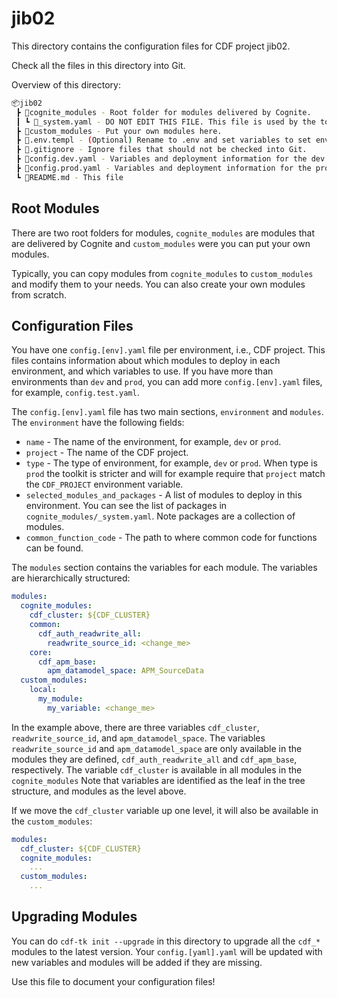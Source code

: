 # jib02

This directory contains the configuration files for CDF project jib02.

Check all the files in this directory into Git.

Overview of this directory:

```bash
📦jib02
 ┣ 📂cognite_modules - Root folder for modules delivered by Cognite.
 ┃ ┗ 📜_system.yaml - DO NOT EDIT THIS FILE. This file is used by the toolkit to store information about the modules.
 ┣ 📂custom_modules - Put your own modules here.
 ┣ 📜.env.templ - (Optional) Rename to .env and set variables to set environment variables for the toolkit.
 ┣ 📜.gitignore - Ignore files that should not be checked into Git.
 ┣ 📜config.dev.yaml - Variables and deployment information for the dev environment.
 ┣ 📜config.prod.yaml - Variables and deployment information for the prod environment.
 ┗ 📜README.md - This file
```

## Root Modules

There are two root folders for modules, `cognite_modules` are modules that are
delivered by Cognite and `custom_modules` were you can put your own modules.

Typically, you can copy modules from `cognite_modules` to `custom_modules` and
modify them to your needs. You can also create your own modules from scratch.

## Configuration Files

You have one `config.[env].yaml` file per environment, i.e., CDF project. This files
contains information about which modules to deploy in each environment, and which
variables to use. If you have more than environments than `dev` and `prod`, you can
add more `config.[env].yaml` files, for example, `config.test.yaml`.

The `config.[env].yaml` file has two main sections, `environment` and `modules`.
The `environment` have the following fields:

- `name` - The name of the environment, for example, `dev` or `prod`.
- `project` - The name of the CDF project.
- `type` - The type of environment, for example, `dev` or `prod`. When type is
  `prod` the toolkit is stricter and will for example require that `project`
  match the `CDF_PROJECT` environment variable.
- `selected_modules_and_packages` - A list of modules to deploy in this environment.
  You can see the list of packages in `cognite_modules/_system.yaml`. Note
  packages are a collection of modules.
- `common_function_code` - The path to where common code for functions can be found.

The `modules` section contains the variables for each module. The variables
are hierarchically structured:

```yaml
modules:
  cognite_modules:
    cdf_cluster: ${CDF_CLUSTER}
    common:
      cdf_auth_readwrite_all:
        readwrite_source_id: <change_me>
    core:
      cdf_apm_base:
        apm_datamodel_space: APM_SourceData
  custom_modules:
    local:
      my_module:
        my_variable: <change_me>
```

In the example above, there are three variables `cdf_cluster`, `readwrite_source_id`,
and `apm_datamodel_space`. The variables `readwrite_source_id` and `apm_datamodel_space` are
only available in the modules they are defined, `cdf_auth_readwrite_all` and `cdf_apm_base`,
respectively. The variable `cdf_cluster` is available in all modules in the `cognite_modules`
Note that variables are identified as the leaf in the tree structure, and modules
as the level above.

If we move the `cdf_cluster` variable up one level, it will also be available in the `custom_modules`:

```yaml
modules:
  cdf_cluster: ${CDF_CLUSTER}
  cognite_modules:
    ...
  custom_modules:
    ...
```

## Upgrading Modules

You can do `cdf-tk init --upgrade` in this directory to upgrade all the `cdf_*` modules to the
latest version. Your `config.[yaml].yaml` will be updated with new variables and modules
will be added if they are missing.

Use this file to document your configuration files!
